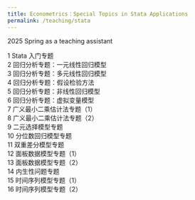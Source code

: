 ```yaml
---
title: Econometrics：Special Topics in Stata Applications
permalink: /teaching/stata
---
```


2025 Spring as a teaching assistant

1 Stata 入门专题  
2 回归分析专题：一元线性回归模型  
3 回归分析专题：多元线性回归模型  
4 回归分析专题：假设检验方法  
5 回归分析专题：非线性回归模型  
6 回归分析专题：虚拟变量模型  
7 广义最小二乘估计法专题（1）  
8 广义最小二乘估计法专题（2）  
9 二元选择模型专题  
10 分位数回归模型专题  
11 双重差分模型专题  
12 面板数据模型专题（1）  
13 面板数据模型专题（2）  
14 内生性问题专题  
15 时间序列模型专题（1）  
16 时间序列模型专题（2）
